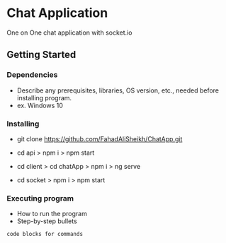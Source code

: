 # Chat Application

One on One chat application with socket.io

## Getting Started

### Dependencies

* Describe any prerequisites, libraries, OS version, etc., needed before installing program.
* ex. Windows 10

### Installing
* git clone https://github.com/FahadAliSheikh/ChatApp.git

* cd api > npm i > npm start

* cd client > cd chatApp > npm i > ng serve

* cd socket > npm i > npm start

### Executing program

* How to run the program
* Step-by-step bullets
```
code blocks for commands
```